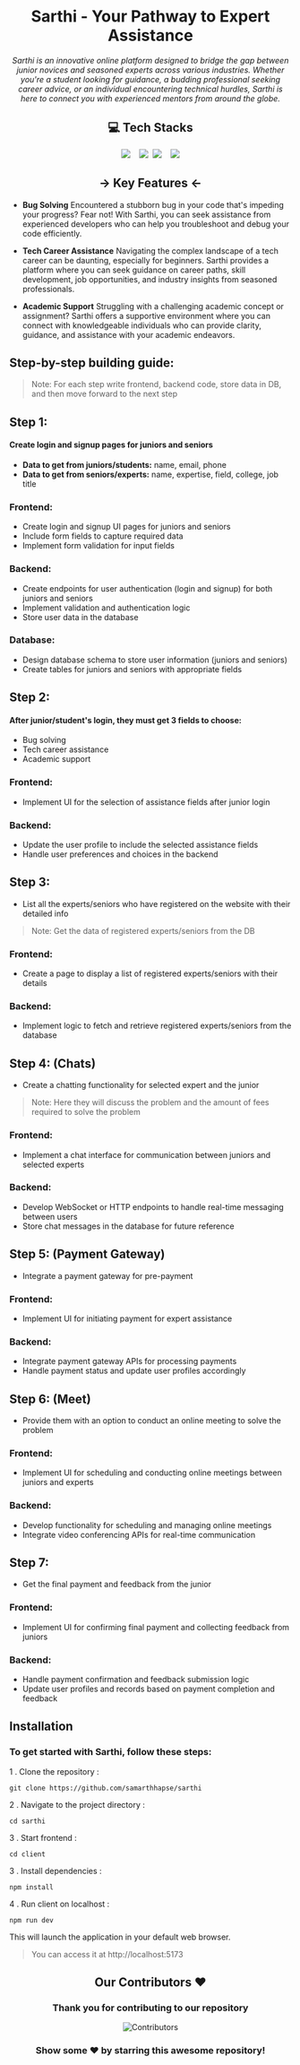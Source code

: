 <h1 align="center"> Sarthi - Your Pathway to Expert Assistance </h1>

<div align="center">

<i>Sarthi is an innovative online platform designed to bridge the gap between junior novices and seasoned experts across various industries. Whether you're a student looking for guidance, a budding professional seeking career advice, or an individual encountering technical hurdles, Sarthi is here to connect you with experienced mentors from around the globe.</i>

</div>

<div align="center">

## 💻 Tech Stacks

<img src="https://img.shields.io/badge/MongoDB-%234ea94b.svg?style=for-the-badge&logo=mongodb&logoColor=white">&nbsp;&nbsp;&nbsp;&nbsp;<img src="https://img.shields.io/badge/express.js-%23404d59.svg?style=for-the-badge&logo=express&logoColor=%2361DAFB">&nbsp;&nbsp;<img src="https://img.shields.io/badge/react-%2320232a.svg?style=for-the-badge&logo=react&logoColor=%2361DAFB">&nbsp;&nbsp;&nbsp;&nbsp;<img src="https://img.shields.io/badge/node.js-6DA55F?style=for-the-badge&logo=node.js&logoColor=white">

</div>

<h2 align="center"> -> Key Features <- </h2>

- **Bug Solving**
   Encountered a stubborn bug in your code that's impeding your progress? Fear not! With Sarthi, you can seek assistance from experienced developers who can help you troubleshoot and debug your code efficiently.

- **Tech Career Assistance**
   Navigating the complex landscape of a tech career can be daunting, especially for beginners. Sarthi provides a platform where you can seek guidance on career paths, skill development, job opportunities, and industry insights from seasoned professionals.

- **Academic Support**
   Struggling with a challenging academic concept or assignment? Sarthi offers a supportive environment where you can connect with knowledgeable individuals who can provide clarity, guidance, and assistance with your academic endeavors.

## Step-by-step building guide:

>Note: For each step write frontend, backend code, store data in DB, and then move forward to the next step

## Step 1:

#### Create login and signup pages for juniors and seniors
- **Data to get from juniors/students:** name, email, phone
- **Data to get from seniors/experts:** name, expertise, field, college, job title

### Frontend:
- Create login and signup UI pages for juniors and seniors
- Include form fields to capture required data
- Implement form validation for input fields

### Backend:
- Create endpoints for user authentication (login and signup) for both juniors and seniors
- Implement validation and authentication logic
- Store user data in the database

### Database:
- Design database schema to store user information (juniors and seniors)
- Create tables for juniors and seniors with appropriate fields

## Step 2:

#### After junior/student's login, they must get 3 fields to choose:
- Bug solving
- Tech career assistance
- Academic support

### Frontend:
- Implement UI for the selection of assistance fields after junior login

### Backend:
- Update the user profile to include the selected assistance fields
- Handle user preferences and choices in the backend

## Step 3:

- List all the experts/seniors who have registered on the website with their detailed info

>Note: Get the data of registered experts/seniors from the DB

### Frontend:
- Create a page to display a list of registered experts/seniors with their details

### Backend:
- Implement logic to fetch and retrieve registered experts/seniors from the database

## Step 4: (Chats)

- Create a chatting functionality for selected expert and the junior
>Note: Here they will discuss the problem and the amount of fees required to solve the problem

### Frontend:
- Implement a chat interface for communication between juniors and selected experts

### Backend:
- Develop WebSocket or HTTP endpoints to handle real-time messaging between users
- Store chat messages in the database for future reference

## Step 5: (Payment Gateway)

- Integrate a payment gateway for pre-payment

### Frontend:
- Implement UI for initiating payment for expert assistance

### Backend:
- Integrate payment gateway APIs for processing payments
- Handle payment status and update user profiles accordingly

## Step 6: (Meet)

- Provide them with an option to conduct an online meeting to solve the problem

### Frontend:
- Implement UI for scheduling and conducting online meetings between juniors and experts

### Backend:
- Develop functionality for scheduling and managing online meetings
- Integrate video conferencing APIs for real-time communication

## Step 7:

- Get the final payment and feedback from the junior

### Frontend:
- Implement UI for confirming final payment and collecting feedback from juniors

### Backend:
- Handle payment confirmation and feedback submission logic
- Update user profiles and records based on payment completion and feedback

## Installation

### To get started with Sarthi, follow these steps:

1 . Clone the repository :

```
git clone https://github.com/samarthhapse/sarthi 
```

2 . Navigate to the project directory :
```
cd sarthi 
```

3 . Start frontend :
```
cd client
```

3 . Install dependencies :
```
npm install
```

4 . Run client on localhost :

```
npm run dev
```

This will launch the application in your default web browser.
>You can access it at http://localhost:5173

<div>
 
<h2 align = "center">Our Contributors ❤️</h2>
<div align = "center">
 <h3>Thank you for contributing to our repository</h3>

![Contributors](https://contrib.rocks/image?repo=samarthhapse/sarthi)

### Show some ❤️ by starring this awesome repository!

</div>


